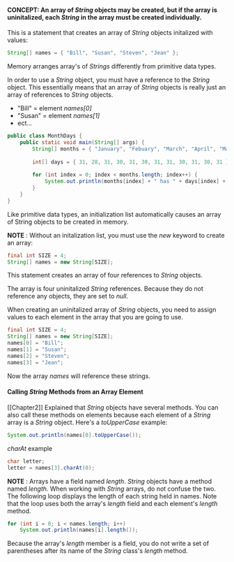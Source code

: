 #### CONCEPT: An array of *String* objects may be created, but if the array is uninitalized, each *String* in the array must be created individually.

This is a statement that creates an array of *String* objects initalized with values:

```java
String[] names = { "Bill", "Susan", "Steven", "Jean" };
```

Memory arranges array's of *Strings* differently from primitive data types. 

In order to use a *String* object, you must have a reference to the *String* object.
	This essentially means that an array of *String* objects is really just an array of references to *String* objects.

- "Bill" = element *names[0]*
- "Susan" = element *names[1]*
- ect...

```java
public class MonthDays {
	public static void main(String[] args) {
		String[] months = { "January", "Febuary", "March", "April", "May", "June", "July", "August", "September", "October", "November", "December" };
		
		int[] days = { 31, 28, 31, 30, 31, 30, 31, 31, 30, 31, 30, 31 };
		
		for (int index = 0; index < months.length; index++) {
			System.out.println(months[index] + " has " + days[index] + " days.");
		}
	}
}
```

Like primitive data types, an initialization list automatically causes an array of String objects to be created in memory. 

**NOTE** : Without an initalization list, you must use the *new* keyword to create an array:

```java
final int SIZE = 4;
String[] names = new String[SIZE];
```

This statement creates an array of four references to *String* objects. 

The array is four uninitalized *String* references. Because they do not reference any objects, they are set to *null*.

When creating an uninitalized array of *String* objects, you need to assign values to each element in the array that you are going to use. 

``` java
final int SIZE = 4;
String[] names = new String[SIZE];
names[0] = "Bill";
names[1] = "Susan";
names[2] = "Steven";
names[3] = "Jean";
```

Now the array *names* will reference these strings.

#### Calling *String* Methods from an Array Element

[[Chapter2]] Explained that *String* objects have several methods. You can also call these methods on elements because each element of a *String* array is a *String* object. Here's a *toUpperCase* example:

``` java
System.out.println(names[0].toUpperCase());
```

*charAt* example

``` java
char letter;
letter = names[3].charAt(0);
```

**NOTE** : Arrays have a field named *length*. *String* objects have a method named *length*. When working with *String* arrays, do not confuse the two. The following loop displays the length of each string held in names. Note that the loop uses both the array's *length* field and each element's *length* method.

``` java
for (int i = 0; i < names.length; i++)
	System.out.println(names[i].length());
```

Because the array's *length* member is a field, you do not write a set of parentheses after its name of the *String* class's *length* method.
